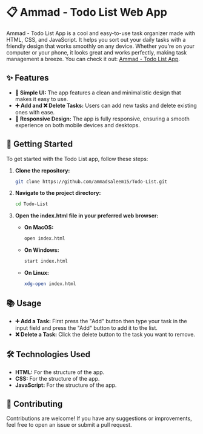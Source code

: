 # 📋 Ammad - Todo List Web App

Ammad - Todo List App is a cool and easy-to-use task organizer made with HTML, CSS, and JavaScript. It helps you sort out your daily tasks with a friendly design that works smoothly on any device. Whether you're on your computer or your phone, it looks great and works perfectly, making task management a breeze.
You can check it out: <a href="https://todo-list-ammad.vercel.app/">Ammad - Todo List App</a>.

## ✨ Features

- **🧩 Simple UI:** The app features a clean and minimalistic design that makes it easy to use.
- **➕ Add and ❌ Delete Tasks:** Users can add new tasks and delete existing ones with ease.
- **📱 Responsive Design:** The app is fully responsive, ensuring a smooth experience on both mobile devices and desktops.

## 🚀 Getting Started

To get started with the Todo List app, follow these steps:

1. **Clone the repository:**
   ```sh
   git clone https://github.com/ammadsaleem15/Todo-List.git

2. **Navigate to the project directory:**
   ```sh
   cd Todo-List

3. **Open the index.html file in your preferred web browser:**
   
   - **On MacOS:**
      ```sh
      open index.html
   - **On Windows:**
      ```sh
      start index.html
   - **On Linux:**
      ```sh
      xdg-open index.html

## 📚 Usage

- **➕ Add a Task:** First press the "Add" button then type your task in the input field and press the "Add" button to add it to the list.
- **❌ Delete a Task:** Click the delete button to the task you want to remove.

## 🛠️ Technologies Used

- **HTML:** For the structure of the app.
- **CSS:** For the structure of the app.
- **JavaScript:** For the structure of the app.

## 🤝 Contributing

Contributions are welcome! If you have any suggestions or improvements, feel free to open an issue or submit a pull request.
